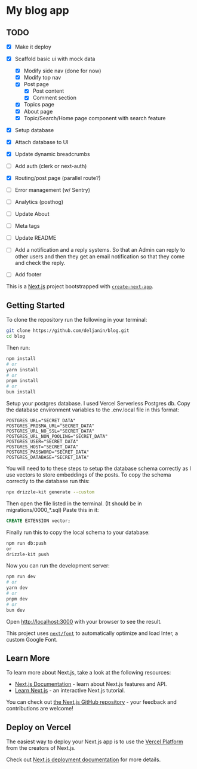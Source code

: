 # My blog app

## TODO

- [x] Make it deploy
- [x] Scaffold basic ui with mock data

  - [x] Modify side nav (done for now)
  - [x] Modify top nav
  - [x] Post page
    - [x] Post content
    - [x] Comment section
  - [x] Topics page
  - [x] About page
  - [x] Topic/Search/Home page component with search feature

- [x] Setup database
- [x] Attach database to UI
- [x] Update dynamic breadcrumbs
- [ ] Add auth (clerk or next-auth)
- [x] Routing/post page (parallel route?)
- [ ] Error management (w/ Sentry)
- [ ] Analytics (posthog)
- [ ] Update About
- [ ] Meta tags
- [ ] Update README
- [ ] Add a notification and a reply systems. So that an Admin can reply to other users and then they get an email notification so that they come and check the reply.
- [ ] Add footer

This is a [Next.js](https://nextjs.org/) project bootstrapped with [`create-next-app`](https://github.com/vercel/next.js/tree/canary/packages/create-next-app).

## Getting Started

To clone the repository run the following in your terminal:

```bash
git clone https://github.com/deljanin/blog.git
cd blog
```

Then run:

```bash
npm install
# or
yarn install
# or
pnpm install
# or
bun install
```

Setup your postgres database. I used Vercel Serverless Postgres db.
Copy the database environment variables to the .env.local file in this format:

```
POSTGRES_URL="SECRET_DATA"
POSTGRES_PRISMA_URL="SECRET_DATA"
POSTGRES_URL_NO_SSL="SECRET_DATA"
POSTGRES_URL_NON_POOLING="SECRET_DATA"
POSTGRES_USER="SECRET_DATA"
POSTGRES_HOST="SECRET_DATA"
POSTGRES_PASSWORD="SECRET_DATA"
POSTGRES_DATABASE="SECRET_DATA"
```

You will need to to these steps to setup the database schema correctly as I use vectors to store embeddings of the posts.
To copy the schema correctly to the database run this:

```bash
npx drizzle-kit generate --custom
```

Then open the file listed in the terminal. (It should be in migrations/0000\_\*.sql)
Paste this in it:

```sql
CREATE EXTENSION vector;
```

Finally run this to copy the local schema to your database:

```bash
npm run db:push
or
drizzle-kit push
```

Now you can run the development server:

```bash
npm run dev
# or
yarn dev
# or
pnpm dev
# or
bun dev
```

Open [http://localhost:3000](http://localhost:3000) with your browser to see the result.

This project uses [`next/font`](https://nextjs.org/docs/basic-features/font-optimization) to automatically optimize and load Inter, a custom Google Font.

## Learn More

To learn more about Next.js, take a look at the following resources:

- [Next.js Documentation](https://nextjs.org/docs) - learn about Next.js features and API.
- [Learn Next.js](https://nextjs.org/learn) - an interactive Next.js tutorial.

You can check out [the Next.js GitHub repository](https://github.com/vercel/next.js/) - your feedback and contributions are welcome!

## Deploy on Vercel

The easiest way to deploy your Next.js app is to use the [Vercel Platform](https://vercel.com/new?utm_medium=default-template&filter=next.js&utm_source=create-next-app&utm_campaign=create-next-app-readme) from the creators of Next.js.

Check out [Next.js deployment documentation](https://nextjs.org/docs/deployment) for more details.
